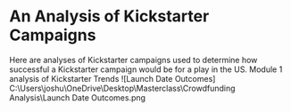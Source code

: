 # An Analysis of Kickstarter Campaigns
Here are analyses of Kickstarter campaigns used to determine how successful a Kickstarter campaign would be for a play in the US.
Module 1 analysis of Kickstarter Trends
![Launch Date Outcomes] C:\Users\joshu\OneDrive\Desktop\Masterclass\Crowdfunding Analysis\Launch Date Outcomes.png
